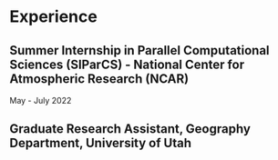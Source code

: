 # Experience

## Summer Internship in Parallel Computational Sciences (SIParCS) - National Center for Atmospheric Research (NCAR)
May - July 2022

## Graduate Research Assistant, Geography Department, University of Utah
